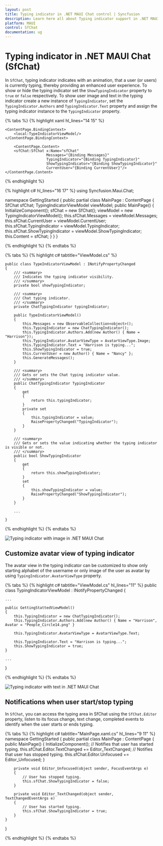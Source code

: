 ```yaml
---
layout: post
title: Typing indicator in .NET MAUI Chat control | Syncfusion
description: Learn here all about Typing indicator support in .NET MAUI Chat (SfChat) control, its elements, and more.
platform: MAUI
control: SfChat
documentation: ug
---
```


# Typing indicator in .NET MAUI Chat (SfChat)

In `SfChat`, typing indicator indicates with an animation, that a user (or users) is currently typing, thereby providing an enhanced user experience. To show or hide the typing indicator set the `ShowTypingIndicator` property to `true` or `false` respectively. To show user image and text in the typing indicator create a new instance of `TypingIndicator`, set the `TypingIndicator.Authors` and `TypingIndicator.Text` property and assign the typing indicator instance to the `TypingIndicator` property.

{% tabs %}
{% highlight xaml hl_lines="14 15" %}
<ContentPage xmlns="http://schemas.microsoft.com/dotnet/2021/maui"
             xmlns:x="http://schemas.microsoft.com/winfx/2009/xaml"
             xmlns:sfChat="clr-namespace:Syncfusion.Maui.Chat;assembly=Syncfusion.Maui.Chat"
             xmlns:local="clr-namespace:TypingIndicator"
             x:Class="TypingIndicator.MainPage">
    
    <ContentPage.BindingContext>
        <local:TypeIndicatorViewModel/>
    </ContentPage.BindingContext>
    
        <ContentPage.Content>
        <sfChat:SfChat x:Name="sfChat"
                       Messages="{Binding Messages}"
                       TypingIndicator="{Binding TypingIndicator}"
                       ShowTypingIndicator="{Binding ShowTypingIndicator}"
                       CurrentUser="{Binding CurrentUser}"/>
    </ContentPage.Content>
</ContentPage>

{% endhighlight %}

{% highlight c# hl_lines="16 17" %}
using Syncfusion.Maui.Chat;

namespace GettingStarted
{
    public partial class MainPage : ContentPage
    {
        SfChat sfChat;
        TypingIndicatorViewModel viewModel;
        public MainPage()
        {
            InitializeComponent();
            sfChat = new SfChat();
            viewModel = new TypingIndicatorViewModel();
            this.sfChat.Messages = viewModel.Messages;
            this.sfChat.CurrentUser = viewModel.CurrentUser;
            this.sfChat.TypingIndicator = viewModel.TypingIndicator;
            this.sfChat.ShowTypingIndicator = viewModel.ShowTypingIndicator;
            this.Content = sfChat;
         }
     }
 }

{% endhighlight %}
{% endtabs %}

{% tabs %}
{% highlight c# tabtitle="ViewModel.cs" %}

    public class TypeIndicatorViewModel : INotifyPropertyChanged
    {
        /// <summary>
        /// Indicates the typing indicator visibility. 
        /// </summary>
        private bool showTypingIndicator;

        /// <summary>
        /// Chat typing indicator.
        /// </summary>
        private ChatTypingIndicator typingIndicator;

        public TypeIndicatorViewModel()
        {
            this.Messages = new ObservableCollection<object>();
            this.TypingIndicator = new ChatTypingIndicator();
            this.TypingIndicator.Authors.Add(new Author() { Name = "Harrison"});
            this.TypingIndicator.AvatarViewType = AvatarViewType.Image;
            this.TypingIndicator.Text = "Harrison is typing...";
            this.ShowTypingIndicator = true;
            this.CurrentUser = new Author() { Name = "Nancy" };
            this.GenerateMessages();
        }

        /// <summary>
        /// Gets or sets the Chat typing indicator value.
        /// </summary>
        public ChatTypingIndicator TypingIndicator
        {
            get
            {
                return this.typingIndicator;
            }
            private set
            {
                this.typingIndicator = value;
                RaisePropertyChanged("TypingIndicator");
            }
        }

        /// <summary>
        /// Gets or sets the value indicating whether the typing indicator is visible or not.
        /// </summary>
        public bool ShowTypingIndicator
        {
            get
            {
                return this.showTypingIndicator;
            }
            set
            {
                this.showTypingIndicator = value;
                RaisePropertyChanged("ShowTypingIndicator");
            }
        }

        ...

    }

{% endhighlight %}
{% endtabs %}

![Typing indicator with image in .NET MAUI Chat](images/typing-indicator/maui-chat-typing-indicator.png)

## Customize avatar view of typing indicator

The avatar view in the typing indicator can be customized to show only starting alphabet of the username or only image of the user as avatar by using `TypingIndicator.AvatarViewType` property.

{% tabs %}
{% highlight c# tabtitle="ViewModel.cs" hl_lines="11" %}
public class TypingIndicatorViewModel : INotifyPropertyChanged
{

    ...
    
    public GettingStattedViewModel()
    {
        this.TypingIndicator = new ChatTypingIndicator();
        this.TypingIndicator.Authors.Add(new Author() { Name = "Harrison", Avatar = "People_Circle14.png" }        
        
        this.TypingIndicator.AvatarViewType = AvatarViewType.Text;
        
        this.TypingIndicator.Text = "Harrison is typing...";
        this.ShowTypingIndicator = true;
    }

    ...

 }

{% endhighlight %}
{% endtabs %}

![Typing indicator with text in .NET MAUI Chat](images/typing-indicator/maui-chat-typing-indicator-text.png)

## Notifications when user start/stop typing
 
In `SfChat`, you can access the typing area in SfChat using the `SfChat.Editor` property, listen to its focus change, text change, completed events to identify when the user starts or ends typing.

{% tabs %}
{% highlight c# tabtitle="MainPage.xaml.cs" hl_lines="9 11" %}
namespace GettingStarted
{
    public partial class MainPage : ContentPage
    {
        public MainPage()
        {
            InitializeComponent();
            // Notifies that user has started typing.
            this.sfChat.Editor.TextChanged += Editor_TextChanged;
            // Notifies that user has stopped typing.
            this.sfChat.Editor.Unfocused += Editor_Unfocused;
        }      

        private void Editor_Unfocused(object sender, FocusEventArgs e)
        {
            // User has stopped typing.
            this.sfChat.ShowTypingIndicator = false;
        }

        private void Editor_TextChanged(object sender, TextChangedEventArgs e)
        {
            // User has started typing.
            this.sfChat.ShowTypingIndicator = true;
        }
    }
}

{% endhighlight %}
{% endtabs %} 